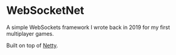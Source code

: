 # WebSocketNet

A simple WebSockets framework I wrote back in 2019 for my first multiplayer games.

Built on top of [Netty](https://netty.io/).
